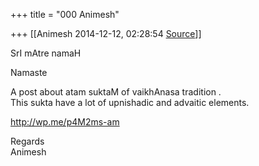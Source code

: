 +++
title = "000 Animesh"

+++
[[Animesh	2014-12-12, 02:28:54 [Source](https://groups.google.com/g/samskrita/c/0zZOAb-_pdI)]]



SrI mAtre namaH

Namaste

  
A post about atam suktaM of vaikhAnasa tradition .  
This sukta have a lot of upnishadic and advaitic elements.

  
<http://wp.me/p4M2ms-am>

Regards  
Animesh

  

